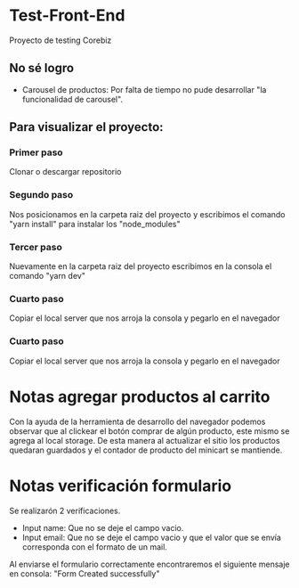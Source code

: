 # Test-Front-End

Proyecto de testing Corebiz



## No sé logro

- Carousel de productos: Por falta de tiempo no pude desarrollar "la funcionalidad de carousel".


## Para visualizar el proyecto:

### Primer paso
Clonar o descargar repositorio


### Segundo paso
Nos posicionamos en la carpeta raiz del proyecto y escribimos el comando "yarn install" para instalar los "node_modules"


### Tercer paso
Nuevamente en la carpeta raiz del proyecto escribimos en la consola el comando "yarn dev"


### Cuarto paso
Copiar el local server que nos arroja la consola y pegarlo en el navegador


### Cuarto paso
Copiar el local server que nos arroja la consola y pegarlo en el navegador


# Notas agregar productos al carrito

Con la ayuda de la herramienta de desarrollo del navegador podemos observar que al clickear el botón comprar de algún producto, este mismo se agrega al local storage.
De esta manera al actualizar el sitio los productos quedaran guardados y el contador de producto del minicart se mantiende.


# Notas verificación formulario

Se realizarón 2 verificaciones.

- Input name: Que no se deje el campo vacio.
- Input email: Que no se deje el campo vacio y que el valor que se envía corresponda con el formato de un mail.

Al enviarse el formulario correctamente encontraremos el siguiente mensaje en consola: "Form Created successfully"

